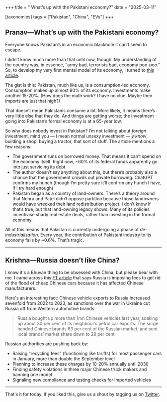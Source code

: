 +++
title = " What’s up with the Pakistani economy?"
date = "2025-03-11"
  
[taxonomies]
tags = ["Pakistan", "China", "EVs"]
+++

## Pranav—What’s up with the Pakistani economy?

Everyone knows Pakistan’s in an economic blackhole it can’t seem to escape.

I didn’t know much more than that until now, though. My understanding of the country was, in essence, “army bad, terrorists bad, economy poo-poo.” So, to develop my very first mental model of its economy, I turned to [this article](https://tribune.com.pk/story/2532539/pakistans-investment-crisis).

The gist is this: Pakistan, much like us, is a consumption-led economy. Consumption makes up almost 90% of its economy. Investments make another 15-20%. (How does the math work? I have no clue. Maybe their imports are just that high?)

That doesn’t mean Pakistanis consume a lot. More likely, it means there’s very little else that they do. And things are getting worse; the investment going into Pakistan’s formal economy is at a 65-year low.

So why does nobody invest in Pakistan? I’m not talking about _foreign_ investment, mind you — I mean normal unsexy investment — _y’know_, building a shop, buying a tractor, that sort of stuff. The article mentions a few reasons:

- The government runs on borrowed money. That means it can’t spend on the economy itself. Right now, ~60% of its federal funds apparently go into just servicing its debt.
- The author doesn’t say anything about this, but there’s probably also a chance that the government crowds out private borrowing. ChatGPT confirms my hunch (though I’m pretty sure it’ll confirm any hunch I have, if I try hard enough).
- Pakistan began as a country of land-owners. There’s a theory around that Nehru and Patel didn’t oppose partition because those landowners would have wrecked their land redistribution project. I don’t know if that’s true, but that land-owning legacy shows. Many of its policies incentivise shady real estate deals, rather than investing in the formal economy.

All of this means that Pakistan is currently undergoing a phase of _de-industrialisation._ Every year, the contribution of Pakistani industry to its economy falls by ~0.6%. That’s tragic.

---

## Krishna—Russia doesn’t like China?

I know it's a Bhuvan thing to be obsessed with China, but please bear with me. I came across this [FT article](https://www.ft.com/content/48cb143e-03ce-4e23-bc6a-7e47d673f1d8) that says Russia is imposing fees to get rid of the flood of cheap Chinese cars because it has affected Chinese manufacturers.

Here's an interesting fact: Chinese vehicle exports to Russia increased sevenfold from 2022 to 2023, as sanctions over the war in Ukraine cut Russia off from Western automotive brands.

> Russia bought up more than 1mn Chinese vehicles last year, soaking up about 30 per cent of its neighbour’s petrol car exports. The surge handed Chinese brands 63 per cent of the Russian market, and sent local brands’ market share down to 29 per cent
> 

Russian authorities are pushing back by:

- Raising "recycling fees" (functioning like tariffs) for most passenger cars in January, more than double the September level
- Planning to increase these charges by 10-20% annually until 2030
- Finding safety violations in three major Chinese truck makers and banning one model
- Signaling new compliance and testing checks for imported vehicles

---

That's it for today. If you liked this, give us a shout by tagging us on  [Twitter](https://x.com/zerodhamarkets).
